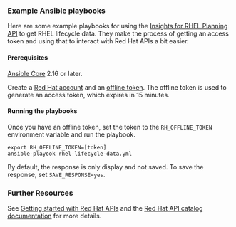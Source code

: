 ### Example Ansible playbooks ###

Here are some example playbooks for using the [Insights for RHEL Planning API] to get RHEL lifecycle data. They make the process of getting an access token and using that to interact with Red Hat APIs a bit easier.


#### Prerequisites ####

[Ansible Core] 2.16 or later.

Create a [Red Hat account] and an [offline token]. The offline token is used to generate an access token, which expires in 15 minutes.

#### Running the playbooks ####

Once you have an offline token, set the token to the `RH_OFFLINE_TOKEN` environment variable and run the playbook.


```shell
export RH_OFFLINE_TOKEN=[token]
ansible-playook rhel-lifecycle-data.yml
```

By default, the response is only display and not saved. To save the response, set `SAVE_RESPONSE=yes`.


### Further Resources ###

See [Getting started with Red Hat APIs] and the [Red Hat API catalog documentation] for more details.

[Insights for RHEL Planning API]: https://developers.redhat.com/api-catalog/api/roadmap
[Ansible Core]: https://pypi.org/project/ansible-core/
[Red Hat account]: https://sso.redhat.com/auth/realms/redhat-external/protocol/openid-connect/registrations?client_id=customer-portal&response_type=code&redirect_uri=https://access.redhat.com
[offline token]: https://access.redhat.com/management/api
[Getting started with Red Hat APIs]: https://access.redhat.com/articles/3626371
[Red Hat API catalog documentation]: https://developers.redhat.com/api-catalog/
